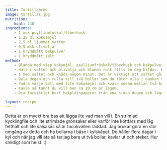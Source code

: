 ```yaml
---
title: Tortillabröd 
image: tortillas.jpg
nutrition:
    kcal: 240
ingredients:
    - 1 msk psylliumföskal/fiberhusk
    - 1,25 dl kokosmjöl
    - 2,5 dl ljummet vatten
    - 0,5 msk olivolja
    - 1 kryddmått bakpulver
    - 1 kryddmått salt
method:
    - Blanda med visp koksmjöl, psylliumfröskal/fiberhusk och bakpulver i en skål tills alla ev. klumpar i mjölet är borta.
    - Häll i vatten och olivolja och blanda runt tills en deg bildas. Knåda degen lite.
    - I med saltet och knåda någon minut. Det är viktigt att saltet går i först nu så det inte deaktiverar bakpulvret. Degen kommer vara något blöt men ändå kunna gå att knåda till en boll och skall inte fastna på fingrarna. Om den är för geggig blanda i lite fiberhusk (en halv tsk i taget) och knåda 30 sekunder. Försök att inte arbeta in för mycket husk i degen dock.
    - Dela degen och rulla till två bollar som du låter vila i bunken under lite plastfilm i 10 minuter.
    - Pudra varje boll med lite kokosmjöl och kvala sedan mellan två bakplåtspapper.
    - Kavla så tunnt du vill men ca 20 cm är lagom.
    - Dra försiktigt bort bakplåtspappret från ena sidan degen och lägg i en varm stekpanna. När degen stekt en stund kan du försiktigt dra bort den från andra sidan och vänd.

layout: recipe
---
```

Detta är en myckt bra bas att lägga lite vad man vill i. En strimlad kycklingfile och lite strimlade grönsaker eller varför inte köttfärs med låg fetthalt och lite salsasås så är tacokvällen räddad. Jag brukar göra en stor omgång av detta och ha bollarna i båse i kylskåpet. De håller flera dagar i kyl och när jag vill äta så tar jag bara ut två bollar, kavlar ut och steker. Hur smidigt som helst. :)